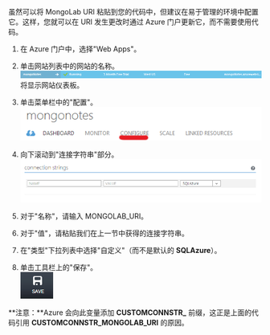 虽然可以将 MongoLab URI 粘贴到您的代码中，但建议在易于管理的环境中配置它。这样，您就可以在 URI 发生更改时通过 Azure 门户更新它，而不需要使用代码。


1. 在 Azure 门户中，选择"Web Apps"。
1. 单击网站列表中的网站的名称。  
![WebSiteEntry][entry-website]
将显示网站仪表板。

1. 单击菜单栏中的"配置"。  
![WebSiteDashboardConfig][focus-mongolab-websitedashboard-config]

1. 向下滚动到"连接字符串"部分。  
![WebSiteConnectionStrings][focus-mongolab-websiteconnectionstring]

1. 对于"名称"，请输入 MONGOLAB_URI。
1. 对于"值"，请粘贴我们在上一节中获得的连接字符串。
1. 在"类型"下拉列表中选择"自定义"（而不是默认的 **SQLAzure**）。
1. 单击工具栏上的"保存"。  
![SaveWebSite][button-website-save]

**注意：**Azure 会向此变量添加 **CUSTOMCONNSTR\_** 前缀，这正是上面的代码引用 **CUSTOMCONNSTR\_MONGOLAB_URI** 的原因。

[entry-website]: ./media/howto-save-connectioninfo-mongolab/entry-website.png
[focus-mongolab-websitedashboard-config]: ./media/howto-save-connectioninfo-mongolab/focus-mongolab-websitedashboard-config.png
[focus-mongolab-websiteconnectionstring]: ./media/howto-save-connectioninfo-mongolab/focus-mongolab-websiteconnectionstring.png
[button-website-save]: ./media/howto-save-connectioninfo-mongolab/button-website-save.png
<!--HONumber=41-->
